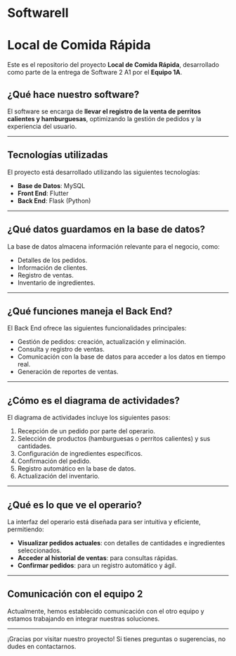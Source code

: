 # SoftwareII
# Local de Comida Rápida

Este es el repositorio del proyecto **Local de Comida Rápida**, desarrollado como parte de la entrega de Software 2 A1 por el **Equipo 1A**.

## ¿Qué hace nuestro software?

El software se encarga de **llevar el registro de la venta de perritos calientes y hamburguesas**, optimizando la gestión de pedidos y la experiencia del usuario.

---

## Tecnologías utilizadas

El proyecto está desarrollado utilizando las siguientes tecnologías:

- **Base de Datos**: MySQL
- **Front End**: Flutter
- **Back End**: Flask (Python)

---

## ¿Qué datos guardamos en la base de datos?

La base de datos almacena información relevante para el negocio, como:

- Detalles de los pedidos.
- Información de clientes.
- Registro de ventas.
- Inventario de ingredientes.

---

## ¿Qué funciones maneja el Back End?

El Back End ofrece las siguientes funcionalidades principales:

- Gestión de pedidos: creación, actualización y eliminación.
- Consulta y registro de ventas.
- Comunicación con la base de datos para acceder a los datos en tiempo real.
- Generación de reportes de ventas.

---

## ¿Cómo es el diagrama de actividades?

El diagrama de actividades incluye los siguientes pasos:

1. Recepción de un pedido por parte del operario.
2. Selección de productos (hamburguesas o perritos calientes) y sus cantidades.
3. Configuración de ingredientes específicos.
4. Confirmación del pedido.
5. Registro automático en la base de datos.
6. Actualización del inventario.

---

## ¿Qué es lo que ve el operario?

La interfaz del operario está diseñada para ser intuitiva y eficiente, permitiendo:

- **Visualizar pedidos actuales**: con detalles de cantidades e ingredientes seleccionados.
- **Acceder al historial de ventas**: para consultas rápidas.
- **Confirmar pedidos**: para un registro automático y ágil.

---

## Comunicación con el equipo 2

Actualmente, hemos establecido comunicación con el otro equipo y estamos trabajando en integrar nuestras soluciones.

---

¡Gracias por visitar nuestro proyecto! Si tienes preguntas o sugerencias, no dudes en contactarnos.

